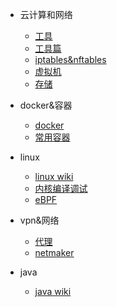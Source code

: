 * 云计算和网络
    * [工具](云计算和网络/工具.md)
    * [工具篇](云计算和网络/工具篇.md)
    * [iptables&nftables](云计算和网络/iptables.md)
    * [虚拟机](云计算和网络/虚拟机.md)
    * [存储](云计算和网络/存储.md)

* docker&容器
    * [docker](docker/docker.md) 
    * [常用容器](docker/container.md)   
* linux
    * [linux wiki](linux/tools.md)
    * [内核编译调试](linux/compile.md)
    * [eBPF](linux.ebpf.md)
* vpn&网络 
    * [代理](vpn/代理.md)
    * [netmaker](vpn/netmaker.md)
* java
    * [java wiki](java/java.md)


